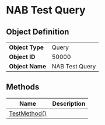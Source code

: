 # NAB Test Query

## Object Definition

| | |
| --- | --- |
| **Object Type** | Query |
| **Object ID** | 50000 |
| **Object Name** | NAB Test Query |

## Methods

| Name | Description |
|-----|------|
| [TestMethod()](test-method.md#test_method) | |
